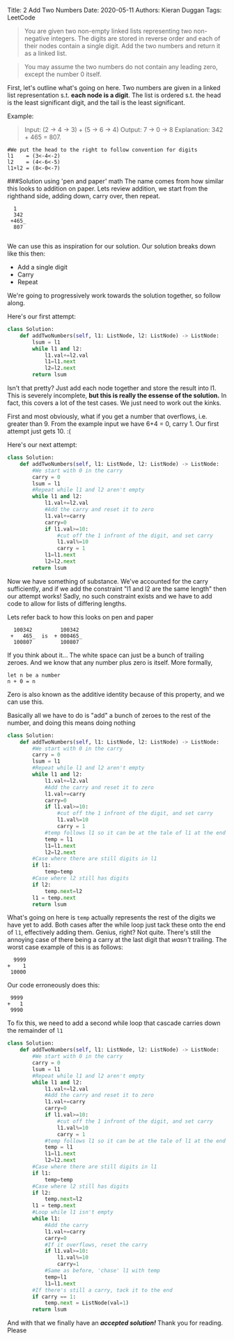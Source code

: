 Title: 2 Add Two Numbers
Date: 2020-05-11
Authors: Kieran Duggan
Tags: LeetCode

>You are given two non-empty linked lists representing two non-negative integers. The digits are stored in reverse order and each of their nodes contain a single digit. Add the two numbers and return it as a linked list.

>You may assume the two numbers do not contain any leading zero, except the number 0 itself.

First, let's outline what's going on here. Two numbers are given in a linked list representation s.t. **each node is a digit**. The list is ordered s.t. the head is the least significant digit, and the tail is the least significant. 

Example:
>Input: (2 -> 4 -> 3) + (5 -> 6 -> 4)
Output: 7 -> 0 -> 8
Explanation: 342 + 465 = 807.
```
#We put the head to the right to follow convention for digits
l1    = (3<-4<-2)
l2    = (4<-6<-5)
l1+l2 = (8<-0<-7)
```
###Solution using 'pen and paper' math
The name comes from how similar this looks to addition on paper.
Lets review addition, we start from the righthand side, adding down, carry over, then repeat.
```
  1
  342
 +465_
  807
 
```
We can use this as inspiration for our solution. 
Our solution breaks down like this then:

 - Add a single digit
 - Carry
 - Repeat
 
 We're going to progressively work towards the solution together, so follow along.
 
 Here's our first attempt:
```python
class Solution:
	def addTwoNumbers(self, l1: ListNode, l2: ListNode) -> ListNode:
		lsum = l1
		while l1 and l2:
			l1.val+=l2.val
			l1=l1.next
			l2=l2.next
		return lsum
```
Isn't that pretty? Just add each node together and store the result into l1. This is severely incomplete, **but this is really the essense of the solution.** In fact, this covers a lot of the test cases. We just need to work out the kinks.

First and most obviously, what if you get a number that overflows, i.e. greater than 9. From the example input we have 6+4 = 0, carry 1. Our first attempt just gets 10. :(

Here's our next attempt:
```python
class Solution:
	def addTwoNumbers(self, l1: ListNode, l2: ListNode) -> ListNode:
		#We start with 0 in the carry
		carry = 0
		lsum = l1
		#Repeat while l1 and l2 aren't empty
		while l1 and l2:
			l1.val+=l2.val
			#Add the carry and reset it to zero
			l1.val+=carry
			carry=0
			if l1.val>=10:
				#cut off the 1 infront of the digit, and set carry
				l1.val%=10
				carry = 1
			l1=l1.next
			l2=l2.next
		return lsum
```
Now we have something of substance. We've accounted for the carry sufficiently, and if we add the constraint "l1 and l2 are the same length" then our attempt works! Sadly, no such constraint exists and we have to add code to allow for lists of differing lengths.

Lets refer back to how this looks on pen and paper
```
  100342         100342
 +   465_  is  + 000465_
  100807         100807
```
If you think about it... The white space can just be a bunch of trailing zeroes. And we know that any number plus zero is itself. More formally,
```
let n be a number
n + 0 = n
```
Zero is also known as the additive identity because of this property, and we can use this.

Basically all we have to do is "add" a bunch of zeroes to the rest of the number, and doing this means doing nothing

```python
class Solution:
	def addTwoNumbers(self, l1: ListNode, l2: ListNode) -> ListNode:
		#We start with 0 in the carry
		carry = 0
		lsum = l1
		#Repeat while l1 and l2 aren't empty
		while l1 and l2:
			l1.val+=l2.val
			#Add the carry and reset it to zero
			l1.val+=carry
			carry=0
			if l1.val>=10:
				#cut off the 1 infront of the digit, and set carry
				l1.val%=10
				carry = 1
			#temp follows l1 so it can be at the tale of l1 at the end of the while loop
			temp = l1
			l1=l1.next
			l2=l2.next
		#Case where there are still digits in l1
		if l1:
			temp=temp
		#Case where l2 still has digits
		if l2:
			temp.next=l2
		l1 = temp.next
		return lsum
```
What's going on here is `temp` actually represents the rest of the digits we have yet to add. Both cases after the while loop just tack these onto the end of `l1`, effectively adding them. Genius, right? Not quite. There's still the annoying case of there being a carry at the last digit that *wasn't* trailing. The worst case example of this is as follows:
```
  9999
+    1
 10000
```
Our code erroneously does this:
```
 9999
+   1
 9990
```
To fix this, we need to add a second while loop that cascade carries down the remainder of `l1`
```python
class Solution:
	def addTwoNumbers(self, l1: ListNode, l2: ListNode) -> ListNode:
		#We start with 0 in the carry
		carry = 0
		lsum = l1
		#Repeat while l1 and l2 aren't empty
		while l1 and l2:
			l1.val+=l2.val
			#Add the carry and reset it to zero
			l1.val+=carry
			carry=0
			if l1.val>=10:
				#cut off the 1 infront of the digit, and set carry
				l1.val%=10
				carry = 1
			#temp follows l1 so it can be at the tale of l1 at the end of the while loop
			temp = l1
			l1=l1.next
			l2=l2.next
		#Case where there are still digits in l1
		if l1:
			temp=temp
		#Case where l2 still has digits
		if l2:
			temp.next=l2
		l1 = temp.next
		#Loop while l1 isn't empty
		while l1:
			#Add the carry
			l1.val+=carry
			carry=0
			#If it overflows, reset the carry
			if l1.val>=10:
				l1.val%=10
				carry=1
			#Same as before, 'chase' l1 with temp
			temp=l1
			l1=l1.next
		#If there's still a carry, tack it to the end
		if carry == 1:
			temp.next = ListNode(val=1)
		return lsum
```
 And with that we finally have an ***accepted solution!***
 Thank you for reading. Please 